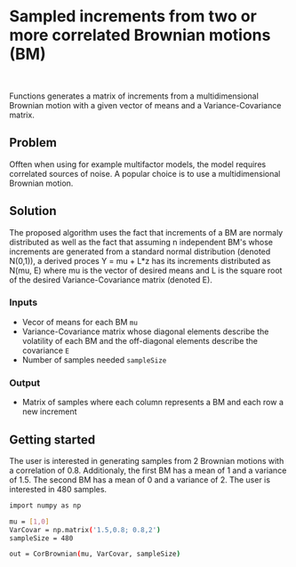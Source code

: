 # Sampled increments from two or more correlated Brownian motions (BM)

</br>

Functions generates a matrix of increments from a multidimensional Brownian motion with a given vector of means and a Variance-Covariance matrix.

## Problem

Offten when using for example multifactor models, the model requires correlated sources of noise. A popular choice is to use a multidimensional Brownian motion.

## Solution

The proposed algorithm uses the fact that increments of a BM are normaly distributed as well as the fact that assuming n independent BM's whose increments are generated from a standard normal distribution (denoted N(0,1)), a derived proces Y = mu + L\*z has its increments distributed as N(mu, E) where mu is the vector of desired means and L is the square root of the desired Variance-Covariance matrix (denoted E).

### Inputs

- Vecor of means for each BM `mu`
- Variance-Covariance matrix whose diagonal elements describe the volatility of each BM and the off-diagonal elements describe the covariance `E`
- Number of samples needed `sampleSize`

### Output

- Matrix of samples where each column represents a BM and each row a new increment

## Getting started

The user is interested in generating samples from 2 Brownian motions with a correlation of 0.8. Additionaly, the first BM has a mean of 1 and a variance of 1.5. The second BM has a mean of 0 and a variance of 2. The user is interested in 480 samples.

```bash
import numpy as np

mu = [1,0]
VarCovar = np.matrix('1.5,0.8; 0.8,2')
sampleSize = 480

out = CorBrownian(mu, VarCovar, sampleSize)
```
